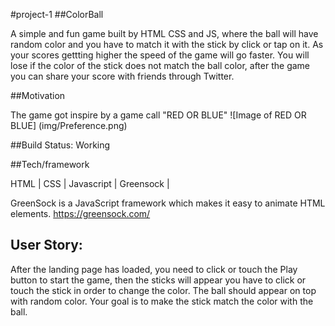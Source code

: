 #project-1
##ColorBall

A simple and fun game built by HTML CSS and JS, where the ball will have random color and you have to match it with the stick by click or tap on it. As your scores gettting higher the speed of the game will go faster. You will lose if the color of the stick does not match the ball color, after the game you can share your score with friends through Twitter. 

##Motivation

The game got inspire by a game call "RED OR BLUE" 
![Image of RED OR BLUE] (img/Preference.png)

##Build Status: Working

##Tech/framework

HTML |  CSS | Javascript | Greensock |

GreenSock is a JavaScript framework which makes it easy to animate HTML elements. https://greensock.com/

## User Story:

After the landing page has loaded, you need to click or touch the Play button to start the game, then the sticks will appear you have to click or touch the stick in order to change the color. The ball should appear on top with random color. Your goal is to make the stick match the color with the ball.
